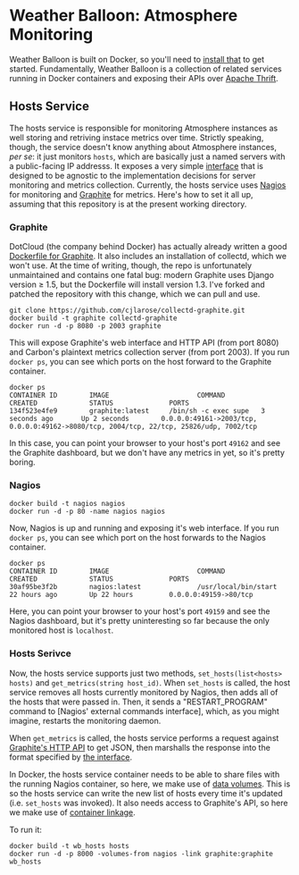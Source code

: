 Weather Balloon: Atmosphere Monitoring
======================================

Weather Balloon is built on Docker, so you'll need to [install that][1] to get
started. Fundamentally, Weather Balloon is a collection of related services
running in Docker containers and exposing their APIs over [Apache Thrift][5].

Hosts Service
-------------

The hosts service is responsible for monitoring Atmosphere instances as well
storing and retriving instace metrics over time. Strictly speaking, though, the
service doesn't know anything about Atmosphere instances, *per se*: it just
monitors `hosts`, which are basically just a named servers with a public-facing
IP addresss. It exposes a very simple [interface][2] that is designed to be
agnostic to the implementation decisions for server monitoring and metrics
collection. Currently, the hosts service uses [Nagios][8] for monitoring and
[Graphite][9] for metrics. Here's how to set it all up, assuming that this
repository is at the present working directory.

### Graphite

DotCloud (the company behind Docker) has actually already written a good
[Dockerfile for Graphite][10]. It also includes an installation of collectd,
which we won't use. At the time of writing, though, the repo is unfortunately
unmaintained and contains one fatal bug: modern Graphite uses Django version
&geq; 1.5, but the Dockerfile will install version 1.3. I've forked and patched
the repository with this change, which we can pull and use.

    git clone https://github.com/cjlarose/collectd-graphite.git
    docker build -t graphite collectd-graphite
    docker run -d -p 8080 -p 2003 graphite

This will expose Graphite's web interface and HTTP API (from port 8080) and
Carbon's plaintext metrics collection server (from port 2003). If you run
`docker ps`, you can see which ports on the host forward to the Graphite
container.

    docker ps
    CONTAINER ID        IMAGE                      COMMAND                CREATED             STATUS              PORTS
    134f523e4fe9        graphite:latest     /bin/sh -c exec supe   3 seconds ago       Up 2 seconds        0.0.0.0:49161->2003/tcp, 0.0.0.0:49162->8080/tcp, 2004/tcp, 22/tcp, 25826/udp, 7002/tcp

In this case, you can point your browser to your host's port `49162` and see
the Graphite dashboard, but we don't have any metrics in yet, so it's pretty
boring.

### Nagios

    docker build -t nagios nagios
    docker run -d -p 80 -name nagios nagios

Now, Nagios is up and running and exposing it's web interface. If you run
`docker ps`, you can see which port on the host forwards to the Nagios
container.

    docker ps
    CONTAINER ID        IMAGE                      COMMAND                CREATED             STATUS              PORTS
    30af95be3f2b        nagios:latest              /usr/local/bin/start   22 hours ago        Up 22 hours         0.0.0.0:49159->80/tcp

Here, you can point your browser to your host's port `49159` and see
the Nagios dashboard, but it's pretty uninteresting so far because the only
monitored host is `localhost`.

### Hosts Serivce

Now, the hosts service supports just two methods, `set_hosts(list<hosts>
hosts)` and `get_metrics(string host_id)`. When `set_hosts` is called, the host
service removes all hosts currently monitored by Nagios, then adds all of the
hosts that were passed in. Then, it sends a "RESTART_PROGRAM" command to
[Nagios' external commands interface], which, as you might imagine, restarts
the monitoring daemon.

When `get_metrics` is called, the hosts service performs a request against
[Graphite's HTTP API][4] to get JSON, then marshalls the response into the
format specified by [the interface][2].

In Docker, the hosts service container needs to be able to share files with the
running Nagios container, so here, we make use of [data volumes][6]. This is so
the hosts service can write the new list of hosts every time it's updated (i.e.
`set_hosts` was invoked). It also needs access to Graphite's API, so here we
make use of [container linkage][7].

To run it:

    docker build -t wb_hosts hosts
    docker run -d -p 8000 -volumes-from nagios -link graphite:graphite wb_hosts

[1]: http://docs.docker.io/en/latest/installation/ubuntulinux/
[2]: http://github.com/iPlantCollaborativeOpenSource/weather-balloon/tree/master/thriftfiles/hosts.thrift
[3]: http://nagios.sourceforge.net/docs/3_0/extcommands.html
[4]: https://graphite.readthedocs.org/en/1.0/url-api.html
[5]: http://thrift.apache.org/
[6]: http://docs.docker.io/en/latest/use/working_with_volumes/
[7]: http://docs.docker.io/en/latest/use/working_with_links_names/
[8]: http://www.nagios.com/
[9]: http://graphite.wikidot.com/
[10]: https://github.com/dotcloud/collectd-graphite
